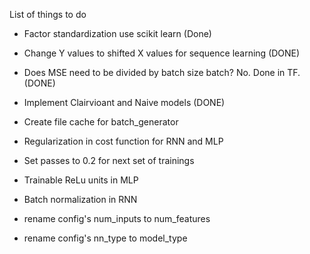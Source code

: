 
List of things to do

- Factor standardization use scikit learn (Done)

- Change Y values to shifted X values for sequence learning (DONE)

- Does MSE need to be divided by batch size batch? No. Done in TF. (DONE)

- Implement Clairvioant and Naive models (DONE)

- Create file cache for batch_generator

- Regularization in cost function for RNN and MLP

- Set passes to 0.2 for next set of trainings

- Trainable ReLu units in MLP

- Batch normalization in RNN

- rename config's num_inputs to num_features

- rename config's nn_type to model_type


